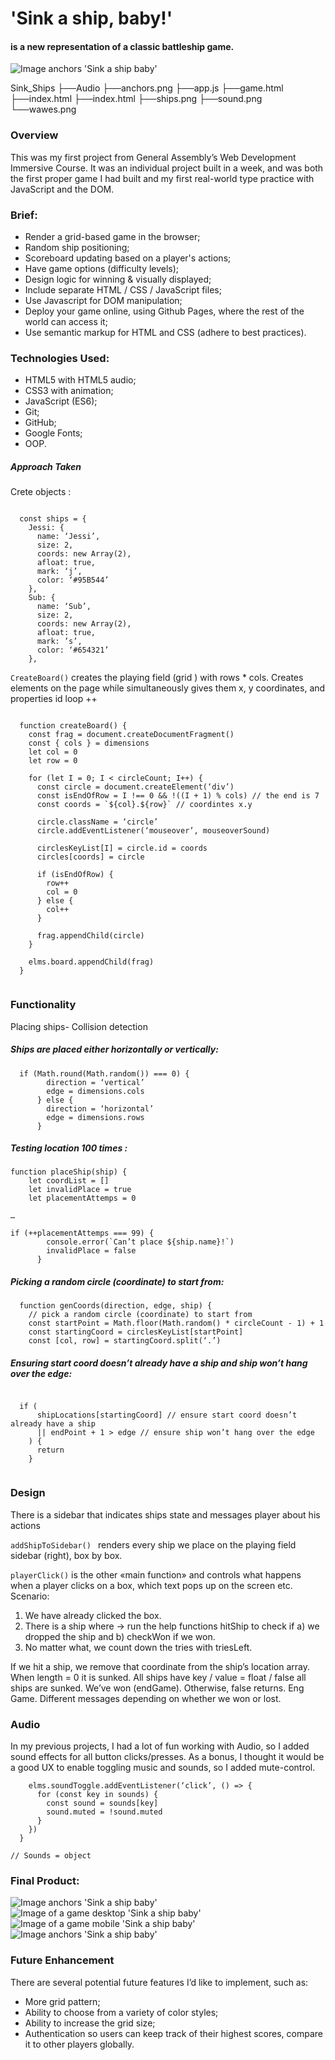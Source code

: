 

# 'Sink a ship, baby!'  
#### is a new representation of a classic battleship game. 
![Image anchors 'Sink a ship baby'](https://i.imgur.com/dL2QPyh.png)


Sink_Ships
├──Audio
├──anchors.png 
├──app.js
├──game.html
├──index.html
├──index.html
├──ships.png
├──sound.png
└──wawes.png


### Overview 

This was my first project from General Assembly’s Web Development Immersive Course. It was an individual project built in a week, and was both the first proper game I had built and my first real-world type practice with JavaScript and the DOM. 


### Brief:
* Render a grid-based game in the browser;
* Random ship positioning;
* Scoreboard updating based on a player's actions;
* Have game options (difficulty levels);
* Design logic for winning & visually displayed;
* Include separate HTML / CSS / JavaScript files;
* Use Javascript  for DOM manipulation;
* Deploy your game online, using Github Pages, where the rest of the world can access it;
* Use semantic markup for HTML and CSS (adhere to best practices).

### Technologies Used:
* HTML5 with HTML5 audio;
* CSS3 with animation;
* JavaScript (ES6);
* Git;
* GitHub;
* Google Fonts;
* OOP.

##### Approach Taken

Crete objects : 

```

  const ships = {
    Jessi: {
      name: ‘Jessi’,
      size: 2,
      coords: new Array(2),
      afloat: true,
      mark: ‘j’,
      color: ‘#95B544’
    },
    Sub: {
      name: ‘Sub’,
      size: 2,
      coords: new Array(2),
      afloat: true,
      mark: ’s’,
      color: ‘#654321’
    },

```

`CreateBoard()` creates the playing field (grid ) with rows * cols.
  Creates elements on the page while simultaneously gives them x, y coordinates, and properties id loop ++ 

```

  function createBoard() {
    const frag = document.createDocumentFragment()
    const { cols } = dimensions
    let col = 0
    let row = 0

    for (let I = 0; I < circleCount; I++) {
      const circle = document.createElement(‘div’)
      const isEndOfRow = I !== 0 && !((I + 1) % cols) // the end is 7
      const coords = `${col}.${row}` // coordintes x.y 

      circle.className = ‘circle’
      circle.addEventListener(‘mouseover’, mouseoverSound)

      circlesKeyList[I] = circle.id = coords
      circles[coords] = circle

      if (isEndOfRow) {
        row++
        col = 0
      } else {
        col++
      }

      frag.appendChild(circle)
    }

    elms.board.appendChild(frag)
  }


```


### Functionality

Placing ships- Collision detection

##### Ships are placed either horizontally or vertically:

```
  if (Math.round(Math.random()) === 0) {
        direction = ‘vertical’
        edge = dimensions.cols
      } else {
        direction = ‘horizontal’
        edge = dimensions.rows
      }

```

##### Testing location 100 times :
```
function placeShip(ship) {
    let coordList = []
    let invalidPlace = true
    let placementAttemps = 0

… 

if (++placementAttemps === 99) {
        console.error(`Can’t place ${ship.name}!`)
        invalidPlace = false
      }

```
 

##### Picking a random circle (coordinate) to start from:
```
  function genCoords(direction, edge, ship) {
    // pick a random circle (coordinate) to start from
    const startPoint = Math.floor(Math.random() * circleCount - 1) + 1
    const startingCoord = circlesKeyList[startPoint]
    const [col, row] = startingCoord.split(‘.’)

```

##### Ensuring start coord doesn’t already have a ship and ship won’t hang over the edge:
```

  if (
      shipLocations[startingCoord] // ensure start coord doesn’t already have a ship
      || endPoint + 1 > edge // ensure ship won’t hang over the edge
    ) {
      return
    }


```

### Design

There is a sidebar that indicates ships state and messages player about his actions 

`addShipToSidebar() ` renders every ship we place on the playing field sidebar (right), box by box.


`playerClick()` is the other «main function» and controls what happens when a player clicks on a box, which text pops up
  on the screen etc. 
    Scenario: 
1) We have already clicked the box. 
2) There is a ship where -> run the help functions hitShip to check if a)
  we dropped the ship and b) checkWon if we won. 
3) No matter what, we count down the tries with triesLeft. 

If we hit a ship, we remove that coordinate from the ship’s location array. When length = 0 it is sunked.
All ships have key / value = float / false all ships are sunked. We’ve won (endGame). Otherwise, false returns.
Eng Game. Different messages depending on whether we won or lost.


### Audio

In my previous projects, I had a lot of fun working with Audio, so I added sound effects for all button clicks/presses. As a bonus, I thought it would be a good UX to enable toggling music and sounds, so I added mute-control. 
```
    elms.soundToggle.addEventListener(‘click’, () => {
      for (const key in sounds) {
        const sound = sounds[key]
        sound.muted = !sound.muted
      }
    })
  }

// Sounds = object

```



### Final Product:

![Image anchors 'Sink a ship baby'](https://i.imgur.com/dL2QPyh.png)
![Image of a game desktop 'Sink a ship baby'](https://imgur.com/7eakklr.png)
![Image of a game mobile 'Sink a ship baby'](https://i.imgur.com/PQTWvPf.png)
![Image anchors 'Sink a ship baby'](https://i.imgur.com/dL2QPyh.png)

### Future Enhancement
 There are several potential future features I’d like to implement, such as:

* More grid pattern;
* Ability to choose from a variety of color styles;
* Ability to increase the grid size;
* Authentication so users can keep track of their highest scores, compare it to other players globally.
















